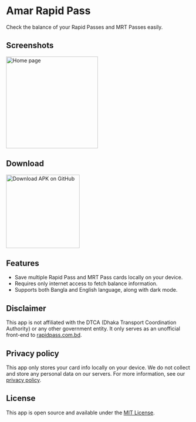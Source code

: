 # Amar Rapid Pass

Check the balance of your Rapid Passes and MRT Passes easily.

## Screenshots
<img src="https://github.com/user-attachments/assets/d414c78a-c673-4c34-803f-a0f00937e0a3" width="250px" alt="Home page">

## Download
<a href="https://github.com/arafatamim/rapid_pass_app/releases/latest/download/amar_rapid_pass.apk">
<img src="https://github.com/user-attachments/assets/9a28d391-a64f-4a52-9f84-be7714bcfe92" width="200px" alt="Download APK on GitHub"></a>

## Features
- Save multiple Rapid Pass and MRT Pass cards locally on your device.
- Requires only internet access to fetch balance information.
- Supports both Bangla and English language, along with dark mode.

## Disclaimer
This app is not affiliated with the DTCA (Dhaka Transport Coordination Authority) or any other government entity. It only serves as an unofficial front-end to [rapidpass.com.bd](https://rapidpass.com.bd).

## Privacy policy
This app only stores your card info locally on your device.  We do not collect and store any personal data on our servers. For more information, see our [privacy policy](privacy-policy.md).

## License
This app is open source and available under the [MIT License](LICENSE).
